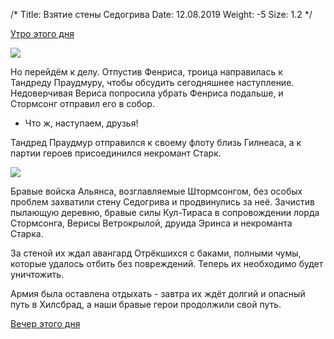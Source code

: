 /*
Title: Взятие стены Седогрива
Date: 12.08.2019
Weight: -5
Size: 1.2
*/

[Утро этого дня](/events/graymane-mansion#Утро)

![](https://i.postimg.cc/gcR3z3HK/image.png)

Но перейдём к делу. Отпустив Фенриса, троица направилась к Тандреду Праудмуру, чтобы обсудить сегодняшнее наступление. Недоверчивая Вериса попросила убрать Фенриса подальше, и Стормсонг отправил его в собор.

- Что ж, наступаем, друзья!

Тандред Праудмур отправился к своему флоту близь Гилнеаса, а к партии героев присоединился некромант Старк.

![](https://i.postimg.cc/vHt99Mjg/image.png)

Бравые войска Альянса, возглавляемые Штормсонгом, без особых проблем захватили стену Седогрива и продвинулись за неё. Зачистив пылающую деревню, бравые силы Кул-Тираса в сопровождении лорда Стормсонга, Верисы Ветрокрылой, друида Эринса и некроманта Старка.

За стеной их ждал авангард Отрёкшихся с баками, полными чумы, которые удалось отбить без повреждений. Теперь их необходимо будет уничтожить.

Армия была оставлена отдыхать - завтра их ждёт долгий и опасный путь в Хилсбрад, а наши бравые герои продолжили свой путь.

[Вечер этого дня](/events/graymane-mansion#Вечер)